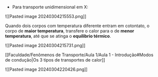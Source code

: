 - Para transporte unidimensional em X: 

![[Pasted image 20240304215553.png]]

 Quando dois corpos com temperatura diferente entram em cotontato, o corpo de **maior temperatura**, transfere o calor para o de **menor temperatura**, até que se atinga o **equilibrio térmico**.

![[Pasted image 20240304215731.png]]

[[Faculdade/Fenômenos de Transporte/Aula 1/Aula 1 - Introdução#Modos de condução|Os 3 tipos de transportes de calor]] 

![[Pasted image 20240304220426.png]]

